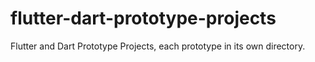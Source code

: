 # flutter-dart-prototype-projects
Flutter and Dart Prototype Projects, each prototype in its own directory.
